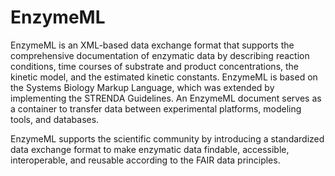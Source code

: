 # EnzymeML

EnzymeML is an XML-based data exchange format that supports the comprehensive documentation of enzymatic data by describing reaction conditions, time courses of substrate and product concentrations, the kinetic model, and the estimated kinetic constants. EnzymeML is based on the Systems Biology Markup Language, which was extended by implementing the STRENDA Guidelines. An EnzymeML document serves as a container to transfer data between experimental platforms, modeling tools, and databases. 

EnzymeML supports the scientific community by introducing a standardized data exchange format to make enzymatic data findable, accessible, interoperable, and reusable according to the FAIR data principles.
